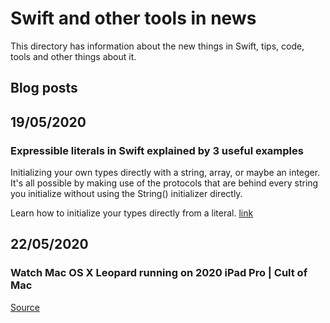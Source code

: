 # Swift and other tools in news

This directory has information about the new things in Swift, tips, code, tools and other things about it. 

## Blog posts

## 19/05/2020

### Expressible literals in Swift explained by 3 useful examples

Initializing your own types directly with a string, array, or maybe an integer. It's all possible by making use of the protocols that are behind every string you initialize without using the String() initializer directly.

Learn how to initialize your types directly from a literal.
[link](https://www.avanderlee.com/swift/expressible-literals/)


## 22/05/2020
### Watch Mac OS X Leopard running on 2020 iPad Pro | Cult of Mac
[Source](https://www.cultofmac.com/701879/watch-mac-os-x-leopard-running-on-2020-ipad-pro/ "Permalink to Watch Mac OS X Leopard running on 2020 iPad Pro | Cult of Mac")


